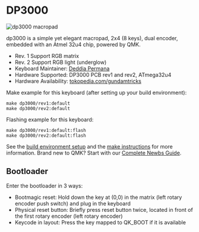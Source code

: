 # DP3000

![dp3000 macropad](https://i.imgur.com/uBHS8EYh.jpg)

dp3000 is a simple yet elegant macropad, 2x4 (8 keys), dual encoder, embedded with an Atmel 32u4 chip, powered by QMK.
* Rev. 1 Support RGB matrix
* Rev. 2 Support RGB light (underglow)
* Keyboard Maintainer: [Deddia Permana](https://github.com/depermana12)
* Hardware Supported: DP3000 PCB rev1 and rev2, ATmega32u4
* Hardware Availability: [tokopedia.com/gundamtricks](https://www.tokopedia.com/gundamtricks)

Make example for this keyboard (after setting up your build environment):

    make dp3000/rev1:default
    make dp3000/rev2:default

Flashing example for this keyboard:

    make dp3000/rev1:default:flash
    make dp3000/rev2:default:flash

See the [build environment setup](https://docs.qmk.fm/#/getting_started_build_tools) and the [make instructions](https://docs.qmk.fm/#/getting_started_make_guide) for more information. Brand new to QMK? Start with our [Complete Newbs Guide](https://docs.qmk.fm/#/newbs).

## Bootloader

Enter the bootloader in 3 ways:

* Bootmagic reset: Hold down the key at (0,0) in the matrix (left rotary encoder push switch) and plug in the keyboard
* Physical reset button: Briefly press reset button twice, located in front of the first rotary encoder (left rotary encoder)
* Keycode in layout: Press the key mapped to QK_BOOT if it is available
